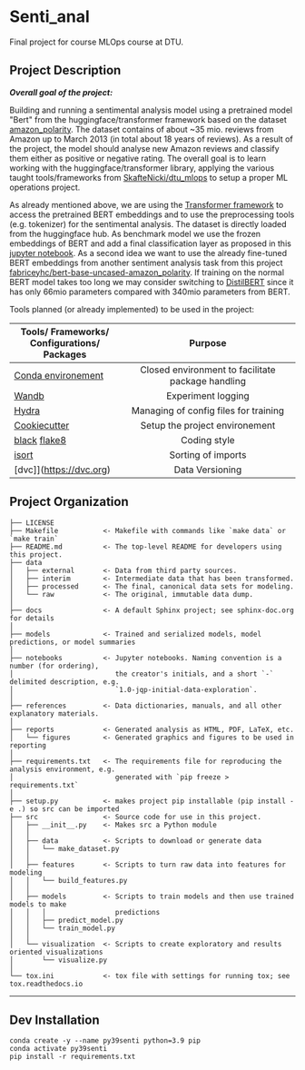 Senti_anal
==============================

Final project for course MLOps course at DTU. 

Project Description
------------

**_Overall goal of the project:_**

Building and running a sentimental analysis model using a pretrained model "Bert" from the huggingface/transformer 
framework based on the dataset [amazon_polarity](https://huggingface.co/datasets/amazon_polarity).
The dataset contains of about ~35 mio. reviews from Amazon up to March 2013 (in total about 18 years of reviews). 
As a result of the project, the model should analyse new Amazon reviews and classify them either as positive or 
negative rating. 
The overall goal is to learn working with the huggingface/transformer library, applying the various taught 
tools/frameworks from [SkafteNicki/dtu_mlops](https://github.com/SkafteNicki/dtu_mlops) 
to setup a proper ML operations project. 

As already mentioned above, we are using the [Transformer framework](https://github.com/huggingface/transformers) 
to access the pretrained BERT embeddings and to use the preprocessing tools (e.g. tokenizer) for the sentimental analysis. 
The dataset is  directly loaded from the huggingface hub. 
As benchmark model we use the frozen embeddings of BERT and add a final classification layer as proposed in this 
[jupyter notebook](https://github.com/Nitesh0406/-Fine-Tuning-BERT-base-for-Sentiment-Analysis./blob/main/BERT_Sentiment.ipynb).
As a second idea we want to use the already fine-tuned BERT embeddings from another sentiment analysis task from this 
project [fabriceyhc/bert-base-uncased-amazon_polarity](https://huggingface.co/fabriceyhc/bert-base-uncased-amazon_polarity/tree/main).
If training on the normal BERT model takes too long we may consider switching to 
[DistilBERT](https://medium.com/huggingface/distilbert-8cf3380435b5) since it has only 66mio 
parameters compared with 340mio parameters from BERT.

Tools planned (or already implemented) to be used in the project:

| Tools/ Frameworks/<br/>Configurations/ Packages                                                                                     |                      Purpose                      |
|---------------------------------------------------------------------------------------                                              |:-------------------------------------------------:|
| [Conda environement](https://docs.conda.io/en/latest/)                                                                              | Closed environment to facilitate package handling |
| [Wandb](https://wandb.ai/site)                                                                                                      |                Experiment logging                 |
| [Hydra](https://hydra.cc/docs/intro/)                                                                                               |       Managing of config files for training       | 
| [Cookiecutter](https://github.com/cookiecutter/cookiecutter)                                                                        |          Setup the project environement           |
| [black](https://github.com/psf/black/commit/61fe8418cc868723759fb08d76adab1542bb7630) [flake8](https://flake8.pycqa.org/en/latest/) |                   Coding style                    |
| [isort](https://github.com/PyCQA/isort)                                                                                             |                Sorting of imports                 |
|[dvc]](https://dvc.org)                                                                                                              |                   Data Versioning                 |






Project Organization
------------

    ├── LICENSE
    ├── Makefile           <- Makefile with commands like `make data` or `make train`
    ├── README.md          <- The top-level README for developers using this project.
    ├── data
    │   ├── external       <- Data from third party sources.
    │   ├── interim        <- Intermediate data that has been transformed.
    │   ├── processed      <- The final, canonical data sets for modeling.
    │   └── raw            <- The original, immutable data dump.
    │
    ├── docs               <- A default Sphinx project; see sphinx-doc.org for details
    │
    ├── models             <- Trained and serialized models, model predictions, or model summaries
    │
    ├── notebooks          <- Jupyter notebooks. Naming convention is a number (for ordering),
    │                         the creator's initials, and a short `-` delimited description, e.g.
    │                         `1.0-jqp-initial-data-exploration`.
    │
    ├── references         <- Data dictionaries, manuals, and all other explanatory materials.
    │
    ├── reports            <- Generated analysis as HTML, PDF, LaTeX, etc.
    │   └── figures        <- Generated graphics and figures to be used in reporting
    │
    ├── requirements.txt   <- The requirements file for reproducing the analysis environment, e.g.
    │                         generated with `pip freeze > requirements.txt`
    │
    ├── setup.py           <- makes project pip installable (pip install -e .) so src can be imported
    ├── src                <- Source code for use in this project.
    │   ├── __init__.py    <- Makes src a Python module
    │   │
    │   ├── data           <- Scripts to download or generate data
    │   │   └── make_dataset.py
    │   │
    │   ├── features       <- Scripts to turn raw data into features for modeling
    │   │   └── build_features.py
    │   │
    │   ├── models         <- Scripts to train models and then use trained models to make
    │   │   │                 predictions
    │   │   ├── predict_model.py
    │   │   └── train_model.py
    │   │
    │   └── visualization  <- Scripts to create exploratory and results oriented visualizations
    │       └── visualize.py
    │
    └── tox.ini            <- tox file with settings for running tox; see tox.readthedocs.io


--------
## Dev Installation

```
conda create -y --name py39senti python=3.9 pip
conda activate py39senti
pip install -r requirements.txt
```
